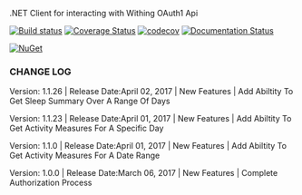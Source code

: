 
.NET Client for interacting with Withing OAuth1 Api

[![Build status](https://ci.appveyor.com/api/projects/status/lw9pd7gbdjgck3sq?svg=true)](https://ci.appveyor.com/project/atbyrd/withings-net)
[![Coverage Status](https://coveralls.io/repos/github/atbyrd/Withings.NET/badge.svg?branch=master)](https://coveralls.io/github/atbyrd/Withings.NET?branch=master)
[![codecov](https://codecov.io/gh/atbyrd/Withings.NET/branch/master/graph/badge.svg)](https://codecov.io/gh/atbyrd/Withings.NET)
[![Documentation Status](https://readthedocs.org/projects/withingsnet/badge/?version=latest)](http://withingsnet.readthedocs.io/en/latest/?badge=latest)

[![NuGet](https://img.shields.io/nuget/v/Nuget.Core.svg?style=plastic)](https://www.nuget.org/packages/Withing.NET/1.1.1)


### CHANGE LOG

Version: 1.1.26 |
Release Date:April 02, 2017 |
New Features |
Add Abiltity To Get Sleep Summary Over A Range Of Days

Version: 1.1.23 |
Release Date:April 01, 2017 |
New Features |
Add Abiltity To Get Activity Measures For A Specific Day

Version: 1.1.0 |
Release Date:April 01, 2017 |
New Features |
Add Abiltity To Get Activity Measures For A Date Range

Version: 1.0.0 |
Release Date:March 06, 2017 |
New Features |
Complete Authorization Process
